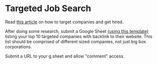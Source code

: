 # Targeted Job Search

Read [this article][1] on how to target companies and get hired. 

After doing some research, submit a Google Sheet [(using this template)][2] listing your top 10 targeted companies with backlink to their website. This list should be comprised of different sized companies, not just big box corporations. 

Submit a URL to your g.sheet and allow "comment" access. 

[1]: https://careerpivot.com/2017/target-the-company-quit-chasing-job/
[2]: https://docs.google.com/spreadsheets/d/1PGylOhiYIuDMLcGr6iUdMNSVwCwczWovbr1HqSRXBGA/edit#gid=0
